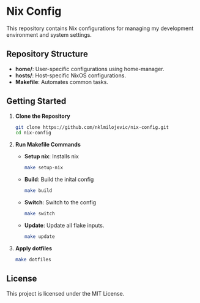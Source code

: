 # Nix Config

This repository contains Nix configurations for managing my development environment and system settings.

## Repository Structure

- **home/**: User-specific configurations using home-manager.
- **hosts/**: Host-specific NixOS configurations.
- **Makefile**: Automates common tasks.

## Getting Started

1. **Clone the Repository**
   ```sh
   git clone https://github.com/nklmilojevic/nix-config.git
   cd nix-config
   ```

2. **Run Makefile Commands**
   - **Setup nix**: Installs nix
     ```sh
     make setup-nix
     ```
   - **Build**: Build the inital config
     ```sh
     make build
     ```
   - **Switch**: Switch to the config
     ```sh
     make switch
     ```
   - **Update**: Update all flake inputs.
     ```sh
     make update
     ```
3. **Apply dotfiles**
     ```sh
     make dotfiles
     ```

## License

This project is licensed under the MIT License.